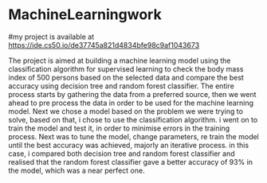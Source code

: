# MachineLearningwork
#my project is available at https://ide.cs50.io/de37745a821d4834bfe98c9af1043673

The project is aimed at building a machine learning model using the classification algorithm for supervised learning to check the body mass index of 500 persons based on the selected data and compare the best accuracy using decision tree and random forest classifier.
The entire process starts by gathering the data from a preferred source, then we went ahead to pre process the data in order to be used for the machine learning model. Next we chose a model based on the problem we were trying to solve, based on that, i chose to use the classification algorithm. i went on to train the model and test it, in order to minimise errors in the training process. Next was to tune the model, change parameters, re train the model until the best accuracy was achieved, majorly an iterative process. in this case, i compared both decision tree and random forest classifier and realised that the random forest classifier gave a better accuracy of 93% in the model, which was a near perfect one. 
